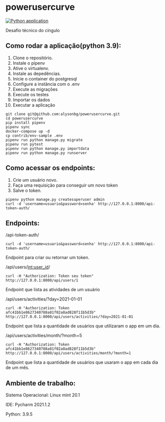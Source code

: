 # powerusercurve
[![Python application](https://github.com/alysonbg/powerusercurve/actions/workflows/django_project.yml/badge.svg)](https://github.com/alysonbg/powerusercurve/actions/workflows/django_project.yml)

Desafio técnico do cíngulo
## Como rodar a aplicação(python 3.9):
1. Clone o repositório.
2. Instale o pipenv
3. Ative o virtualenv.
4. Instale as depedências.
5. Inicie o container do postgresql   
6. Configure a instância com o .env
7. Execute as migrações
8. Execute os testes
9. Importar os dados
10. Executar a aplicação

```console
git clone git@github.com:alysonbg/powerusercurve.git
cd powerusercurve
pip install pipenv
pipenv sync
docker-compose up -d
cp contrib/env-sample .env
pipenv run python manage.py migrate
pipenv run pytest
pipenv run python manage.py importdata
pipenv run python manage.py runserver
```

## Como acessar os endpoints:
1. Crie um usuário novo.
2. Faça uma requisição para conseguir um novo token
3. Salve o token.

```console
pipenv python manage.py createsuperuser admin
curl -d 'username=usuario&password=senha' http://127.0.0.1:8000/api-token-auth/
```

## Endpoints:
/api-token-auth/
```console
curl -d 'username=usuario&password=senha' http://127.0.0.1:8000/api-token-auth/
```

Endpoint para criar ou retornar um token.

/api/users/<int:user_id>/
```console
curl -H "Authorization: Token seu token"  http://127.0.0.1:8000/api/users/1
```

Endpoint que lista as atividades de um usuário

/api/users/activities/?day=2021-01-01
```console
curl -H "Authorization: Token afc41bb1e8627340788a81f02a8ad828f11b5d3b" http://127.0.0.1:8000/api/users/activities/?day=2021-01-01
```

Endpoint que lista a quantidade de usuários que utilizaram o app em um dia.

/api/users/activities/month/?month=5
```console
curl -H "Authorization: Token afc41bb1e8627340788a81f02a8ad828f11b5d3b" http://127.0.0.1:8000/api/users/activities/month/?month=1
```
Endpoint que lista a quantidade de usuários que usaram o app em cada dia de um mês.

## Ambiente de trabalho:

Sistema Operacional: Linux mint 20.1

IDE: Pycharm 2021.1.2

Python: 3.9.5